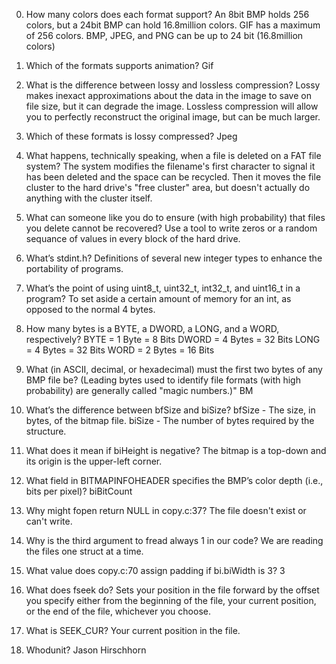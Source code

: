 0.  How many colors does each format support?
An 8bit BMP holds 256 colors, but a 24bit BMP can hold 16.8million colors.
GIF has a maximum of 256 colors.
BMP, JPEG, and PNG can be up to 24 bit (16.8million colors)

1.  Which of the formats supports animation?
Gif

2.  What is the difference between lossy and lossless compression?
Lossy makes inexact approximations about the data in the image to save on file
size, but it can degrade the image. Lossless compression will allow you to
perfectly reconstruct the original image, but can be much larger.

3.  Which of these formats is lossy compressed?
Jpeg

4.  What happens, technically speaking, when a file is deleted on a FAT file
system?
The system modifies the filename's first character to signal it has been deleted
and the space can be recycled. Then it moves the file cluster to the hard
drive's "free cluster" area, but doesn't actually do anything with the cluster
itself.

5.  What can someone like you do to ensure (with high probability) that files
you delete cannot be recovered?
Use a tool to write zeros or a random sequance of values in every block of the
hard drive.

6.  What’s stdint.h?
Definitions of several new integer types to enhance the portability of programs.

7.  What’s the point of using uint8_t, uint32_t, int32_t, and uint16_t in a
program?
To set aside a certain amount of memory for an int, as opposed to the normal 4
bytes.

8.  How many bytes is a BYTE, a DWORD, a LONG, and a WORD, respectively?
BYTE = 1 Byte = 8 Bits
DWORD = 4 Bytes = 32 Bits
LONG = 4 Bytes = 32 Bits
WORD = 2 Bytes = 16 Bits

9.  What (in ASCII, decimal, or hexadecimal) must the first two bytes of any BMP
file be? (Leading bytes used to identify file formats (with high probability)
are generally called "magic numbers.)"
BM

10. What’s the difference between bfSize and biSize?
bfSize - The size, in bytes, of the bitmap file.
biSize - The number of bytes required by the structure.

11. What does it mean if biHeight is negative?
The bitmap is a top-down and its origin is the upper-left corner.

12. What field in BITMAPINFOHEADER specifies the BMP’s color depth
(i.e., bits per pixel)?
biBitCount

13. Why might fopen return NULL in copy.c:37?
The file doesn't exist or can't write.

14. Why is the third argument to fread always 1 in our code?
We are reading the files one struct at a time.

15. What value does copy.c:70 assign padding if bi.biWidth is 3?
3

16. What does fseek do?
Sets your position in the file forward by the offset you specify either from the
beginning of the file, your current position, or the end of the file, whichever
you choose.

17. What is SEEK_CUR?
Your current position in the file.

18. Whodunit?
Jason Hirschhorn
